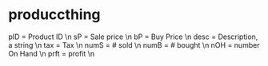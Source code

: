 # produccthing

pID = Product ID \n
sP = Sale price \n
bP = Buy Price \n
desc = Description, a string \n 
tax = Tax \n 
numS = # sold \n 
numB = # bought \n 
nOH = number On Hand \n
prft = profit \n
